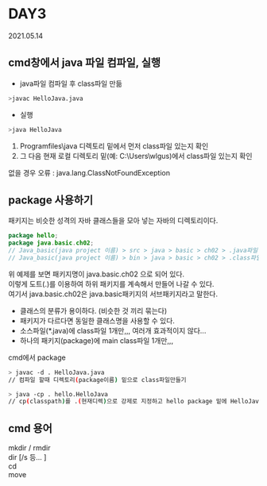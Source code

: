 # DAY3
2021.05.14

## cmd창에서 java 파일 컴파일, 실행

- java파일 컴파일 후 class파일 만듦
```bash
>javac HelloJava.java
```

- 실행
```bash
>java HelloJava
```
1. Programfiles\java 디렉토리 밑에서 먼저 class파일 있는지 확인
2. 그 다음 현재 로컬 디렉토리 밑(예: C:\Users\wlgus)에서 class파일 있는지 확인

없을 경우 오류 : java.lang.ClassNotFoundException


## package 사용하기
패키지는 비슷한 성격의 자바 클래스들을 모아 넣는 자바의 디렉토리이다.
```java
package hello;
package java.basic.ch02;
// Java_basic(java project 이름) > src > java > basic > ch02 > .java파일
// Java_basic(java project 이름) > bin > java > basic > ch02 > .class파일
```
위 예제를 보면 패키지명이 java.basic.ch02 으로 되어 있다.  
이렇게 도트(.)를 이용하여 하위 패키지를 계속해서 만들어 나갈 수 있다.   
여기서 java.basic.ch02은 java.basic패키지의 서브패키지라고 말한다.

- 클래스의 분류가 용이하다. (비슷한 것 끼리 묶는다)
- 패키지가 다르다면 동일한 클래스명을 사용할 수 있다.
- 소스파일(*.java)에 class파일 1개만,,, 여러개 효과적이지 않다...
- 하나의 패키지(package)에 main class파일 1개만,,,

  
cmd에서 package
```bash
> javac -d . HelloJava.java
// 컴파일 할때 디렉토리(package이름) 밑으로 class파일만들기

> java -cp . hello.HelloJava
// cp(classpath)를 .(현재디렉)으로 강제로 지정하고 hello package 밑에 HelloJava 실행
```


## cmd 용어
mkdir / rmdir  
dir [/s  등... ]  
cd  
move  

